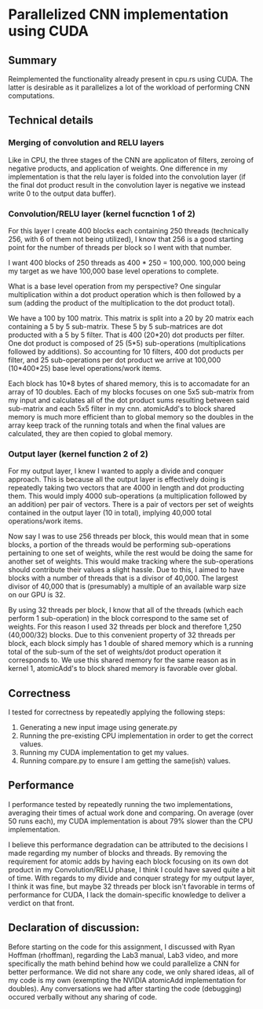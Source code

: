 # Parallelized CNN implementation using CUDA

## Summary
Reimplemented the functionality already present in cpu.rs using CUDA. The latter is desirable as it parallelizes a lot of the workload of performing CNN computations.

## Technical details
### Merging of convolution and RELU layers
Like in CPU, the three stages of the CNN are applicaton of filters, zeroing of negative products, and application of weights. One difference in my implementation is that the relu layer is folded into the convolution layer (if the final dot product result in the convolution layer is negative we instead write 0 to the output data buffer).
<!-- ### Higher level logic (CUDA.rs)
In my rust code, I implement an initialization function which contains all the static variables necessary to perform the compute phase in the `CudaContext` struct provided. 
Within the compute function, there are 4 key things being done. 
1. I generate device boxes of the three buffers that the initialization phase doesn't provide, the initial input matrix, the output for my convolution/relu layer, and the output for my final output layer.
2. I launch my first kernel, which performs both the convolution and RELU steps.
3. I launch my second kernel, which performs the output step.
4. I parse the output data from the data buffer and return it. -->
### Convolution/RELU layer (kernel fucnction 1 of 2)
For this layer I create 400 blocks each containing 250 threads (technically 256, with 6 of them not being utilized), I know that 256 is a good starting point for the number of threads per block so I went with that number. 

I want 400 blocks of 250 threads as 400 \* 250 = 100,000. 100,000 being my target as we have 100,000 base level operations to complete. 

What is a base level operation from my perspective? One singular multiplication within a dot product operation which is then followed by a sum (adding the product of the multiplication to the dot product total).

We have a 100 by 100 matrix. This matrix is split into a 20 by 20 matrix each containing a 5 by 5 sub-matrix. These 5 by 5 sub-matrices are dot producted with a 5 by 5 filter. That is 400 (20\*20) dot products per filter. One dot product is composed of 25 (5\*5) sub-operations (multiplications followed by additions). So accounting for 10 filters, 400 dot products per filter, and 25 sub-operations per dot product we arrive at 100,000 (10\*400\*25) base level operations/work items.

Each block has 10\*8 bytes of shared memory, this is to accomadate for an array of 10 doubles. Each of my blocks focuses on one 5x5 sub-matrix from my input and calculates all of the dot product sums resulting between said sub-matrix and each 5x5 filter in my cnn. atomicAdd's to block shared memory is much more efficient than to global memory so the doubles in the array keep track of the running totals and when the final values are calculated, they are then copied to global memory.
### Output layer (kernel function 2 of 2)
For my output layer, I knew I wanted to apply a divide and conquer approach. This is because all the output layer is effectively doing is repeatedly taking two vectors that are 4000 in length and dot producting them. This would imply 4000 sub-operations (a multiplication followed by an addition) per pair of vectors. There is a pair of vectors per set of weights contained in the output layer (10 in total), implying 40,000 total operations/work items. 

Now say I was to use 256 threads per block, this would mean that in some blocks, a portion of the threads would be performing sub-operations pertaining to one set of weights, while the rest would be doing the same for another set of weights. This would make tracking where the sub-operations should contribute their values a slight hassle. Due to this, I aimed to have blocks with a number of threads that is a divisor of 40,000. The largest divisor of 40,000 that is (presumably) a multiple of an available warp size on our GPU is 32.

By using 32 threads per block, I know that all of the threads (which each perform 1 sub-operation) in the block correspond to the same set of weights. For this reason I used 32 threads per block and therefore 1,250 (40,000/32) blocks. Due to this convenient property of 32 threads per block, each block simply has 1 double of shared memory which is a running total of the sub-sum of the set of weights/dot product operation it corresponds to. We use this shared memory for the same reason as in kernel 1, atomicAdd's to block shared memory is favorable over global.

## Correctness
I tested for correctness by repeatedly applying the following steps:
1. Generating a new input image using generate.py
2. Running the pre-existing CPU implementation in order to get the correct values.
3. Running my CUDA implementation to get my values.
4. Running compare.py to ensure I am getting the same(ish) values.

## Performance
I performance tested by repeatedly running the two implementations, averaging their times of actual work done and comparing. On average (over 50 runs each), my CUDA implementation is about 79% slower than the CPU implementation. 

I believe this performance degradation can be attributed to the decisions I made regarding my number of blocks and threads. 
By removing the requirement for atomic adds by having each block focusing on its own dot product in my Convolution/RELU phase, I think I could have saved quite a bit of time. 
With regards to my divide and conquer strategy for my output layer, I think it was fine, but maybe 32 threads per block isn't favorable in terms of performance for CUDA, I lack the domain-specific knowledge to deliver a verdict on that front.

## Declaration of discussion:
Before starting on the code for this assignment, I discussed with Ryan Hoffman (rhoffman), regarding the Lab3 manual, Lab3 video, and more specifically the math behind behind how we could parallelize a CNN for better performance. We did not share any code, we only shared ideas, all of my code is my own (exempting the NVIDIA atomicAdd implementation for doubles). Any conversations we had after starting the code (debugging) occured verbally without any sharing of code.